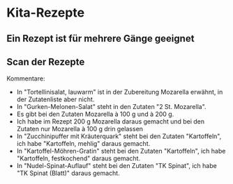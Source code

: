 # Kita-Rezepte

## Ein Rezept ist für mehrere Gänge geeignet

## Scan der Rezepte
Kommentare:
- In "Tortellinisalat, lauwarm" ist in der Zubereitung Mozarella erwähnt, in der Zutatenliste aber nicht.
- In "Gurken-Melonen-Salat" steht in den Zutaten "2 St. Mozarella".
- Es gibt bei den Zutaten Mozarella à 100 g und à 200 g.
- Ich habe im Rezept 200 g Mozarella daraus gemacht und bei den Zutaten nur Mozarella à 100 g drin gelassen
- In "Zucchinipuffer mit Kräuterquark" steht bei den Zutaten "Kartoffeln", ich habe "Kartoffeln, mehlig" daraus gemacht.
- In "Kartoffel-Möhren-Gratin" steht bei den Zutaten "Kartoffeln", ich habe "Kartoffeln, festkochend" daraus gemacht.
- In "Nudel-Spinat-Auflauf" steht bei den Zutaten "TK Spinat", ich habe "TK Spinat (Blatt)" daraus gemacht.
